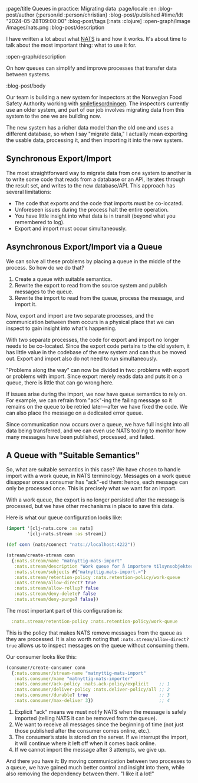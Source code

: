 :page/title Queues in practice: Migrating data
:page/locale :en
:blog-post/author {:person/id :person/christian}
:blog-post/published #time/ldt "2024-05-28T09:00:00"
:blog-post/tags [:nats :clojure]
:open-graph/image /images/nats.png
:blog-post/description

I have written a lot about what [NATS](/en/nats/) is and how it works. It's
about time to talk about the most important thing: what to use it for.

:open-graph/description

On how queues can simplify and improve processes that transfer data between
systems.

:blog-post/body

Our team is building a new system for inspectors at the Norwegian Food Safety
Authority working with
[smilefjesordningen](https://www.mattilsynet.no/mat-og-drikke/forbrukere/smilefjesordningen).
The inspectors currently use an older system, and part of our job involves
migrating data from this system to the one we are building now.

The new system has a richer data model than the old one and uses a different
database, so when I say "migrate data," I actually mean exporting the usable
data, processing it, and then importing it into the new system.

## Synchronous Export/Import

The most straightforward way to migrate data from one system to another is to
write some code that reads from a database or an API, iterates through the
result set, and writes to the new database/API. This approach has several
limitations:

- The code that exports and the code that imports must be co-located.
- Unforeseen issues during the process halt the entire operation.
- You have little insight into what data is in transit (beyond what you
  remembered to log).
- Export and import must occur simultaneously.

## Asynchronous Export/Import via a Queue

We can solve all these problems by placing a queue in the middle of the process.
So how do we do that?

1. Create a queue with suitable semantics.
2. Rewrite the export to read from the source system and publish messages to the
   queue.
3. Rewrite the import to read from the queue, process the message, and import
   it.

Now, export and import are two separate processes, and the communication between
them occurs in a physical place that we can inspect to gain insight into what's
happening.

With two separate processes, the code for export and import no longer needs to
be co-located. Since the export code pertains to the old system, it has little
value in the codebase of the new system and can thus be moved out. Export and
import also do not need to run simultaneously.

"Problems along the way" can now be divided in two: problems with export or
problems with import. Since export merely reads data and puts it on a queue,
there is little that can go wrong here.

If issues arise during the import, we now have queue semantics to rely on. For
example, we can refrain from "ack"-ing the failing message so it remains on the
queue to be retried later—after we have fixed the code. We can also place the
message on a dedicated error queue.

Since communication now occurs over a queue, we have full insight into all data
being transferred, and we can even use NATS tooling to monitor how many messages
have been published, processed, and failed.

## A Queue with "Suitable Semantics"

So, what are suitable semantics in this case? We have chosen to handle import
with a work queue, in NATS terminology. Messages on a work queue disappear once
a consumer has "ack"-ed them: hence, each message can only be processed once.
This is precisely what we want for an import.

With a work queue, the export is no longer persisted after the message is
processed, but we have other mechanisms in place to save this data.

Here is what our queue configuration looks like:

```clj
(import '[clj-nats.core :as nats]
        '[clj-nats.stream :as stream])

(def conn (nats/connect "nats://localhost:4222"))

(stream/create-stream conn
  {:nats.stream/name "matnyttig-mats-import"
   :nats.stream/description "Work queue for å importere tilsynsobjekter fra MATS"
   :nats.stream/subjects #{"matnyttig.mats-import.>"}
   :nats.stream/retention-policy :nats.retention-policy/work-queue
   :nats.stream/allow-direct? true
   :nats.stream/allow-rollup? false
   :nats.stream/deny-delete? false
   :nats.stream/deny-purge? false})
```

The most important part of this configuration is:

```clj
  :nats.stream/retention-policy :nats.retention-policy/work-queue
```

This is the policy that makes NATS remove messages from the queue as they are
processed. It is also worth noting that `:nats.stream/allow-direct? true` allows
us to inspect messages on the queue without consuming them.

Our consumer looks like this:

```clj
(consumer/create-consumer conn
  {:nats.consumer/stream-name "matnyttig-mats-import"
   :nats.consumer/name "matnyttig-mats-importer"
   :nats.consumer/ack-policy :nats.ack-policy/explicit    ;; 1
   :nats.consumer/deliver-policy :nats.deliver-policy/all ;; 2
   :nats.consumer/durable? true                           ;; 3
   :nats.consumer/max-deliver 3})                         ;; 4
```

1. Explicit "ack" means we must notify NATS when the message is safely imported
   (telling NATS it can be removed from the queue).
2. We want to receive all messages since the beginning of time (not just those
   published after the consumer comes online, etc.).
3. The consumer’s state is stored on the server. If we interrupt the import, it
   will continue where it left off when it comes back online.
4. If we cannot import the message after 3 attempts, we give up.

And there you have it: By moving communication between two processes to a queue,
we have gained much better control and insight into them, while also removing
the dependency between them. "I like it a lot!"
